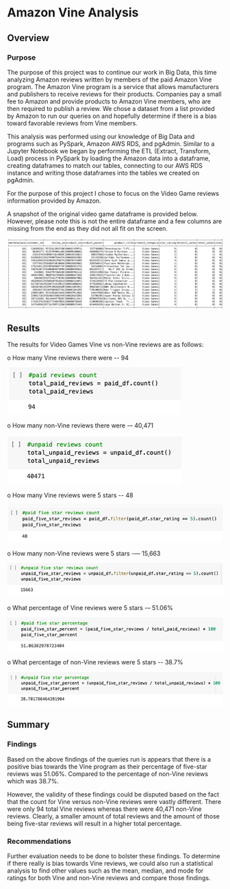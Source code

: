 # Amazon Vine Analysis
## Overview
### Purpose
The purpose of this project was to continue our work in Big Data, this time analyzing Amazon reviews written by members of the paid Amazon Vine program. The Amazon Vine program is a service that allows manufacturers and publishers to receive reviews for their products. Companies pay a small fee to Amazon and provide products to Amazon Vine members, who are then required to publish a review. We chose a dataset from a list provided by Amazon to run our queries on and hopefully determine if there is a bias toward favorable reviews from Vine members. 

This analysis was performed using our knowledge of Big Data and programs such as PySpark, Amazon AWS RDS, and pgAdmin. Similar to a Jupyter Notebook we began by performing the ETL (Extract, Transform, Load) process in PySpark by loading the Amazon data into a dataframe, creating dataframes to match our tables, connecting to our AWS RDS instance and writing those dataframes into the tables we created on pgAdmin.

For the purpose of this project I chose to focus on the Video Game reviews information provided by Amazon.

A snapshot of the original video game dataframe is provided below. However, please note this is not the entire dataframe and a few columns are missing from the end as they did not all fit on the screen.

![df.png](https://github.com/CristinaCod/Amazon_Vine_Analysis/blob/main/Resources/Screen%20Shot%202022-04-01%20at%202.52.18%20PM.png)

## Results
The results for Video Games Vine vs non-Vine reviews are as follows:

o	How many Vine reviews there were -- 94

![paid.png](https://github.com/CristinaCod/Amazon_Vine_Analysis/blob/main/Resources/Screen%20Shot%202022-04-01%20at%202.27.45%20PM.png)

o	How many non-Vine reviews there were -– 40,471

![unpaid.png](https://github.com/CristinaCod/Amazon_Vine_Analysis/blob/main/Resources/Screen%20Shot%202022-04-01%20at%202.28.53%20PM.png)

o	How many Vine reviews were 5 stars -- 48

![paid_count.png](https://github.com/CristinaCod/Amazon_Vine_Analysis/blob/main/Resources/Screen%20Shot%202022-04-01%20at%202.28.15%20PM.png)

o	How many non-Vine reviews were 5 stars -— 15,663

![unpaid_count.png](https://github.com/CristinaCod/Amazon_Vine_Analysis/blob/main/Resources/Screen%20Shot%202022-04-01%20at%202.29.11%20PM.png)

o	What percentage of Vine reviews were 5 stars -– 51.06%

![paid_five.png](https://github.com/CristinaCod/Amazon_Vine_Analysis/blob/main/Resources/Screen%20Shot%202022-04-01%20at%202.28.33%20PM.png)

o	What percentage of non-Vine reviews were 5 stars -- 38.7%

![unpaid_five.png](https://github.com/CristinaCod/Amazon_Vine_Analysis/blob/main/Resources/Screen%20Shot%202022-04-01%20at%202.29.29%20PM.png)

## Summary
### Findings
Based on the above findings of the queries run is appears that there is a positive bias towards the Vine program as their percentage of five-star reviews was 51.06%. Compared to the percentage of non-Vine reviews which was 38.7%. 

However, the validity of these findings could be disputed based on the fact that the count for Vine versus non-Vine reviews were vastly different. There were only 94 total Vine reviews whereas there were 40,471 non-Vine reviews. Clearly, a smaller amount of total reviews and the amount of those being five-star reviews will result in a higher total percentage.
### Recommendations 
Further evaluation needs to be done to bolster these findings. To determine if there really is bias towards Vine reviews, we could also run a statistical analysis to find other values such as the mean, median, and mode for ratings for both Vine and non-Vine reviews and compare those findings.
